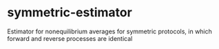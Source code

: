 # symmetric-estimator
Estimator for nonequilibrium averages for symmetric protocols, in which forward and reverse processes are identical
